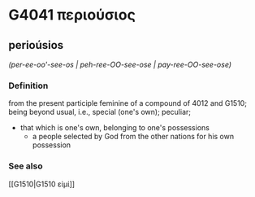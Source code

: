# G4041 περιούσιος

## perioúsios

_(per-ee-oo'-see-os | peh-ree-OO-see-ose | pay-ree-OO-see-ose)_

### Definition

from the present participle feminine of a compound of 4012 and G1510; being beyond usual, i.e., special (one's own); peculiar; 

- that which is one's own, belonging to one's possessions
  - a people selected by God from the other nations for his own possession

### See also

[[G1510|G1510 εἰμί]]

